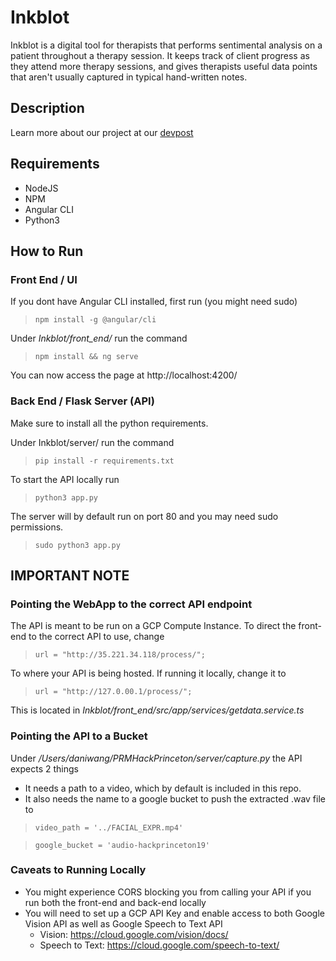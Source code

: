 # Inkblot
Inkblot is a digital tool for therapists that performs sentimental analysis on a patient throughout a therapy session. It keeps track of client progress as they attend more therapy sessions, and gives therapists useful data points that aren't usually captured in typical hand-written notes.

## Description
Learn more about our project at our [devpost](https://devpost.com/software/inkblot)

## Requirements
* NodeJS
* NPM
* Angular CLI
* Python3

## How to Run

### Front End / UI
If you dont have Angular CLI installed, first run (you might need sudo)
> `npm install -g @angular/cli`

Under *Inkblot/front_end/* run the command
> `npm install && ng serve`

You can now access the page at http://localhost:4200/

### Back End / Flask Server (API)
Make sure to install all the python requirements.

Under Inkblot/server/ run the command
> `pip install -r requirements.txt`

To start the API locally run
> `python3 app.py`

The server will by default run on port 80 and you may need sudo permissions.
> `sudo python3 app.py`

## IMPORTANT NOTE
### Pointing the WebApp to the correct API endpoint
The API is meant to be run on a GCP Compute Instance. To direct the front-end to the correct API to use, change
> `url = "http://35.221.34.118/process/";`

To where your API is being hosted. If running it locally, change it to
> `url = "http://127.0.00.1/process/";`

This is located in *Inkblot/front_end/src/app/services/getdata.service.ts*

### Pointing the API to a Bucket
Under */Users/daniwang/PRMHackPrinceton/server/capture.py* the API expects 2 things

* It needs a path to a video, which by default is included in this repo.
* It also needs the name to a google bucket to push the extracted .wav file to
> `video_path = '../FACIAL_EXPR.mp4'`

> `google_bucket = 'audio-hackprinceton19'`

### Caveats to Running Locally
* You might experience CORS blocking you from calling your API if you run both the front-end and back-end locally
* You will need to set up a GCP API Key and enable access to both Google Vision API as well as Google Speech to Text API
  * Vision: https://cloud.google.com/vision/docs/
  * Speech to Text: https://cloud.google.com/speech-to-text/
